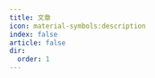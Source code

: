 ```yaml
---
title: 文章
icon: material-symbols:description
index: false
article: false
dir:
  order: 1
---
```


<Catalog />
